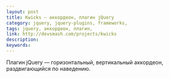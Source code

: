 ```yaml
---
layout: post
title: Kwicks — аккордеон, плагин jQuery
category: jquery, jquery-plugins, frameworks, 
tags: jquery, аккордеон, плагин, 
link: http://devsmash.com/projects/kwicks
description: 
keywords: 
---
```


<p>Плагин jQuery — горизонтальный, вертикальный аккордеон, раздвигающийся по наведению.</p>

